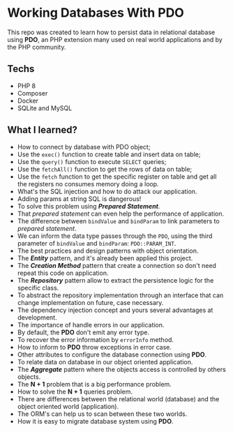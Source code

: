 # Working Databases With PDO

This repo was created to learn how to persist data in relational database using **PDO**, an PHP extension many used on real world applications and by the PHP community.

## Techs

- PHP 8
- Composer
- Docker
- SQLite and MySQL

## What I learned?

- How to connect by database with PDO object;
- Use the `exec()` function to create table and insert data on table;
- Use the `query()` function to execute `SELECT` queries;
- Use the `fetchAll()` function to get the rows of data on table;
- Use the `fetch` function to get the specific register on table and get all the registers no consumes memory doing a loop.
- What's the SQL injection and how to do attack our application.
- Adding params at string SQL is dangerous!
- To solve this problem using **_Prepared Statement_**.
- That _prepared statement_ can even help the performance of application.
- The difference between `bindValue` and `bindParam` to link parameters to _prepared statement_.
- We can inform the data type passes through the `PDO`, using the third parameter of `bindValue` and `bindParam`: `PDO::PARAM_INT`.
- The best practices and design patterns with object orientation.
- The **_Entity_** pattern, and it's already been applied this project.
- The **_Creation Method_** pattern that create a connection so don't need repeat this code on application.
- The **_Repository_** pattern allow to extract the persistence logic for the specific class.
- To abstract the repository implementation through an interface that can change implementation on future, case necessary.
- The dependency injection concept and yours several advantages at development.
- The importance of handle errors in our application.
- By default, the **PDO** don't emit any error type.
- To recover the error information by `errorInfo` method.
- How to inform to **PDO** throw exceptions in error case.
- Other attributes to configure the database connection using **PDO**.
- To relate data on database in our object oriented application.
- The **_Aggregate_** pattern where the objects access is controlled by others objects.
- The **N + 1** problem that is a big performance problem.
- How to solve the **N + 1** queries problem.
- There are differences between the relational world (database) and the object oriented world (application).
- The ORM's can help us to scan between these two worlds.
- How it is easy to migrate database system using **PDO**.
